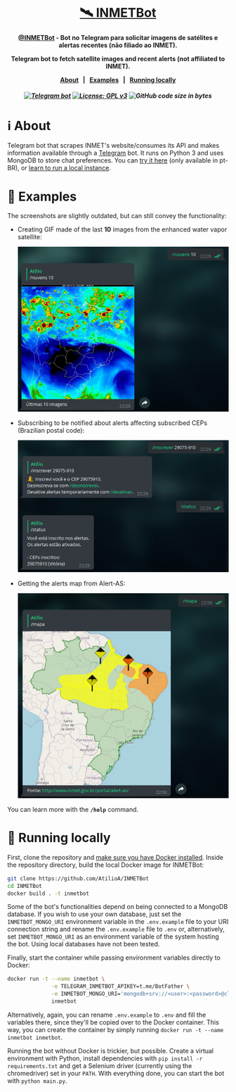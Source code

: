 <h1 align="center">
  <a href="https://t.me/INMETBot">🛰 INMETBot</a>
</h1>

<h4 align="center"><a href="https://t.me/INMETBot">@INMETBot</a> - Bot no Telegram para solicitar imagens de satélites e alertas recentes (não filiado ao INMET).

Telegram bot to fetch satellite images and recent alerts (not affiliated to INMET).

<p align="center">
  <a href="#-about">About</a>&nbsp;&nbsp;&nbsp;|&nbsp;&nbsp;
  <a href="#-examples">Examples</a>&nbsp;&nbsp;&nbsp;|&nbsp;&nbsp;
  <a href="#-running-locally">Running locally</a>
</p>

</h4>

<h5 align="center">

[![Telegram bot](https://img.shields.io/badge/Telegram-bot-0088CC)](https://t.me/INMETBot) [![License: GPL v3](https://img.shields.io/badge/License-GPLv3-orange.svg)](https://www.gnu.org/licenses/gpl-3.0) ![GitHub code size in bytes](https://img.shields.io/github/languages/code-size/atilioa/inmetbot)

</h5>

# ℹ About

Telegram bot that scrapes INMET's website/consumes its API and makes information available through a [Telegram](http://telegram.org/) bot. It runs on Python 3 and uses MongoDB to store chat preferences. You can [try it here](https://telegram.me/INMETBot) (only available in pt-BR), or [learn to run a local instance](#-running-locally).

# 📖 Examples

The screenshots are slightly outdated, but can still convey the functionality:

- Creating GIF made of the last **10** images from the enhanced water vapor satellite:

  ![/nuvens command](.github/vpr.png)

- Subscribing to be notified about alerts affecting subscribed CEPs (Brazilian postal code):

  ![/inscrever command](.github/subscribe.png)

- Getting the alerts map from Alert-AS:

  ![/mapa command](.github/map.png)

You can learn more with the **`/help`** command.

# 🏡 Running locally

First, clone the repository and [make sure you have Docker installed](https://docs.docker.com/get-docker/). Inside the repository directory, build the local Docker image for INMETBot:

```bash
git clone https://github.com/AtilioA/INMETBot
cd INMETBot
docker build . -t inmetbot
```

Some of the bot's functionalities depend on being connected to a MongoDB database. If you wish to use your own database, just set the `INMETBOT_MONGO_URI` environment variable in the `.env.example` file to your URI connection string and rename the `.env.example` file to `.env` or, alternatively, set `INMETBOT_MONGO_URI` as an environment variable of the system hosting the bot. Using local databases have not been tested.

Finally, start the container while passing environment variables directly to Docker:

```bash
docker run -t --name inmetbot \
              -e TELEGRAM_INMETBOT_APIKEY=t.me/BotFather \
              -e INMETBOT_MONGO_URI='mongodb+srv://<user>:<password>@cluster0-fcm5r.mongodb.net/<collection>?retryWrites=true&w=majority' \
              inmetbot
```

Alternatively, again, you can rename `.env.example` to `.env` and fill the variables there, since they'll be copied over to the Docker container. This way, you can create the container by simply running `docker run -t --name inmetbot inmetbot`.

Running the bot without Docker is trickier, but possible. Create a virtual environment with Python, install dependencies with `pip install -r requirements.txt` and get a Selenium driver (currently using the chromedriver) set in your `PATH`. With everything done, you can start the bot with `python main.py`.
